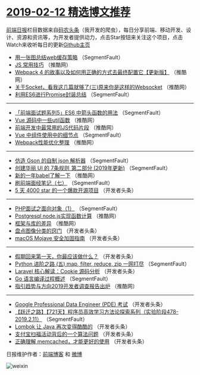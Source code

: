 # [2019-02-12 精选博文推荐](https://toutiao.qdkfweb.cn/date/2019/02/12)

[前端日报](https://qdkfweb.cn/c/news)栏目数据来自[码农头条](https://toutiao.qdkfweb.cn/)（我开发的爬虫），每日分享前端、移动开发、设计、资源和资讯等，为开发者提供动力，点击Star按钮来关注这个项目，点击Watch来收听每日的更新[Github主页](https://github.com/kujian/frontendDaily)
* [用一张图总结web缓存策略](https://toutiao.qdkfweb.cn/100543.html) （SegmentFault）
* [JS 常用技巧](https://toutiao.qdkfweb.cn/100577.html) （推酷网）
* [Webpack 4 的故事以及如何用正确的方式去最终配置它【更新版】](https://toutiao.qdkfweb.cn/100579.html) （推酷网）
* [关于Socket，看我这几篇就够了(三)原来你是这样的Websocket](https://toutiao.qdkfweb.cn/100582.html) （推酷网）
* [利用ES6进行Promise封装总结](https://toutiao.qdkfweb.cn/100547.html) （SegmentFault）

***
* [「前端面试题系列5」ES6 中箭头函数的用法](https://toutiao.qdkfweb.cn/100538.html) （SegmentFault）
* [Vue 源码中一些util函数](https://toutiao.qdkfweb.cn/100584.html) （推酷网）
* [前端开发中最常用的JS代码片段](https://toutiao.qdkfweb.cn/100574.html) （推酷网）
* [Vue 中组件使用中的细节点](https://toutiao.qdkfweb.cn/100541.html) （SegmentFault）
* [Webpack性能优化整理](https://toutiao.qdkfweb.cn/100575.html) （推酷网）

***
* [仿造 Gson 的自制 json 解析器](https://toutiao.qdkfweb.cn/100546.html) （SegmentFault）
* [创建华丽 UI 的 7条规则  第二部分 (2019年更新)](https://toutiao.qdkfweb.cn/100537.html) （SegmentFault）
* [新的一年babel了解一下](https://toutiao.qdkfweb.cn/100583.html) （推酷网）
* [刷前端面经笔记（七）](https://toutiao.qdkfweb.cn/100548.html) （SegmentFault）
* [5 天 4000 star 的一个爆款开源项目](https://toutiao.qdkfweb.cn/100550.html) （开发者头条）

***
* [PHP面试之面向对象（1）](https://toutiao.qdkfweb.cn/100542.html) （SegmentFault）
* [Postgresql node.js实现函数计算](https://toutiao.qdkfweb.cn/100576.html) （推酷网）
* [框架与库的差异](https://toutiao.qdkfweb.cn/100580.html) （推酷网）
* [盘点图像分类的窍门](https://toutiao.qdkfweb.cn/100558.html) （开发者头条）
* [macOS Mojave 安全加固指南](https://toutiao.qdkfweb.cn/100559.html) （开发者头条）

***
* [假期回来第一天，你最应该做什么？](https://toutiao.qdkfweb.cn/100560.html) （开发者头条）
* [Python 进阶之路 (五) map, filter, reduce, zip 一网打尽](https://toutiao.qdkfweb.cn/100549.html) （SegmentFault）
* [Laravel 核心解读：Cookie 源码分析](https://toutiao.qdkfweb.cn/100561.html) （开发者头条）
* [Go 语言编译过程概述](https://toutiao.qdkfweb.cn/100539.html) （SegmentFault）
* [指引趋势与方向2019开发者调查报告出炉](https://toutiao.qdkfweb.cn/100585.html) （推酷网）

***
* [Google Professional Data Engineer (PDE) 考试](https://toutiao.qdkfweb.cn/100562.html) （开发者头条）
* [【跃迁之路】【721天】程序员高效学习方法论探索系列（实验阶段478-2019.2.11）](https://toutiao.qdkfweb.cn/100540.html) （SegmentFault）
* [Lombok 让 Java 再次变得酷酷的](https://toutiao.qdkfweb.cn/100551.html) （开发者头条）
* [支付宝扫福活动背后的一个算法问题](https://toutiao.qdkfweb.cn/100552.html) （开发者头条）
* [正确理解 memcached，才能更好的使用](https://toutiao.qdkfweb.cn/100553.html) （开发者头条）

日报维护作者：[前端博客](https://qdkfweb.cn/) 和 [微博](https://qdkfweb.cn/go/weibo)

![weixin](https://user-images.githubusercontent.com/3055447/38468989-651132ac-3b80-11e8-8e6b-15122322a9d7.png)